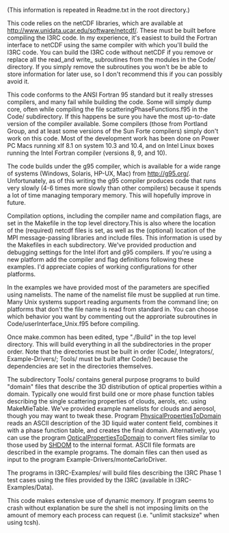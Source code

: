 (This information is repeated in Readme.txt in the root directory.)

This code relies on the netCDF libraries, which are available at
http://www.unidata.ucar.edu/software/netcdf/. These must be built before
compiling the I3RC code. In my experience, it's easiest to build the Fortran
interface to netCDF using the same compiler with which you'll build the I3RC
code. You can build the I3RC code without netCDF if you remove or replace all
the read_and write_ subroutines from the modules in the Code/ directory. If you
simply remove the subroutines you won't be be able to store information for
later use, so I don't recommend this if you can possibly avoid it.

This code conforms to the ANSI Fortran 95 standard but it really stresses
compilers, and many fail while building the code. Some will simply dump core,
often while compiling the file scatteringPhaseFunctions.f95 in the Code/
subdirectory. If this happens be sure you have the most up-to-date version of
the compiler available. Some compilers (those from Portland Group, and at least
some versions of the Sun Forte compilers) simply don't work on this code. Most
of the development work has been done on Power PC Macs running xlf 8.1 on system
10.3 and 10.4, and on Intel Linux boxes running the Intel Fortran compiler
(versions 8, 9, and 10).

The code builds under the g95 compiler, which is available for a wide range of
systems (Windows, Solaris, HP-UX, Mac) from http://g95.org/. Unfortunately, as
of this writing the g95 compiler produces code that runs very slowly (4-6 times
more slowly than other compilers) because it spends a lot of time managing
temporary memory. This will hopefully improve in future.

Compilation options, including the compiler name and compilation flags, are set in
the Makefile in the top level directory.This is also where the location of the
(required) netcdf files is set, as well as the (optional) location of the
MPI message-passing libraries and include files.  This information is
used by the Makefiles in each subdirectory. We've provided production
and debugging settings for the Intel ifort and g95 compilers. If you're
using a new platform add the compiler and flag definitions following
these examples. I'd appreciate copies of working configurations for other platforms.

In the examples we have provided most of the parameters are specified using
namelists. The name of the namelist file must be supplied at run time. Many Unix
systems support reading arguments from the command line; on platforms that don't
the file name is read from standard in. You can choose which behavior you want
by commenting out the approriate subroutines in Code/userInterface\_Unix.f95
before compiling.

Once make.common has been edited, type "./Build" in the top level directory. This
will build everything in all the subdirectories in the proper order. Note that
the directories must be built in order (Code/, Integrators/, Example-Drivers/;
Tools/ must be built after Code/) because the dependencies are set in the directories
themselves.

The subdirectory Tools/ contains general purpose programs to build "domain"
files that describe the 3D distribution of optical properties within a domain.
Typically one would first build one or more phase function tables describing the
single scattering properties of clouds, aerols, etc. using MakeMieTable. We've
provided example namelists for clouds and aerosol, though you may want to tweak
these. Program [PhysicalPropertiesToDomain](http://code.google.com/p/i3rc-monte-carlo-model/source/browse/trunk/Tools/PhysicalPropertiesToDomain.f95) reads an ASCII description of the 3D
liquid water content field, combines it with a phase function table, and creates
the final domain. Alternatively, you can use the program
[OpticalPropertiesToDomain](http://code.google.com/p/i3rc-monte-carlo-model/source/browse/trunk/Tools/OpticalPropertiesToDomain.f95)  to convert files similar to those used by [SHDOM](http://nit.colorado.edu/shdom.html) to the
internal format. ASCII file formats are described in the example programs. The
domain files can then used as input to the program
Example-Drivers/monteCarloDriver.

The programs in I3RC-Examples/ will build files describing the I3RC Phase 1 test
cases using the files provided by the I3RC (available in I3RC-Examples/Data).

This code makes extensive use of dynamic memory. If program seems to crash
without explanation be sure the shell is not imposing limits on the amount
of memory each process can request (i.e. "unlimit stacksize" when using tcsh).